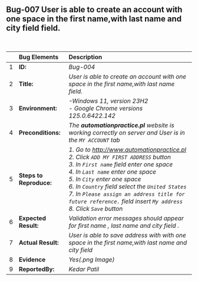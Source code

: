 ## Bug-007 User is able to  create an account with one space in the first name,with last name and city field field. 

<br>

|     | Bug Elements         | Description                                                                                                                           |
| :-- | :------------------- | :------------------------------------------------------------------------------------------------------------------------------------ |
| 1   | **ID:**              | _Bug-004_                                                                                                                              |
| 2   | **Title:**           | _User is able to  create an account with one space in the first name,with last name field._                                                                                            |
| 3   | **Environment:**           | _-Windows 11, version 23H2 <br> - Google Chrome versions 125.0.6422.142_ |
| 4   | **Preconditions:**   | _The **automationpractice.pl** website is working correctly on server and User is in the `MY ACCOUNT` tab_                                                         |
| 5   | **Steps to Reproduce:**           | _1. Go to http://www.automationpractice.pl <br> 2. Click `ADD MY FIRST ADDRESS` button <br>  3. In `First name` field enter one space <br> 4. In `Last name` enter one space <br> 5. In `City` enter one space <br> 6. In `Country` field select the `United States` <br>7. In `Please assign an address title for future reference.` field insert `My address` <br> 8. Click `Save` button_                   |
| 6   | **Expected Result:** |  _Validation error messages should appear for first name , last name and city field ._  |
| 7   | **Actual Result:** | _User is able to save address with with one space in the first name,with last name and city field_                                                                  |
| 8   | **Evidence**       |_Yes(.png Image)_                                                                                                                   | 
| 9   | **ReportedBy:**       |_Kedar Patil_             |           